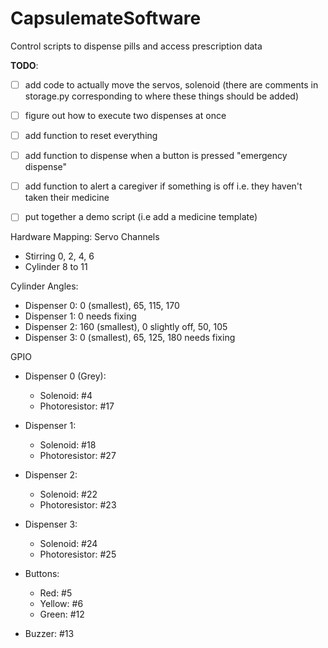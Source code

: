 # CapsulemateSoftware
Control scripts to dispense pills and access prescription data

**TODO**:
- [ ] add  code to actually move the servos, solenoid (there are comments in storage.py corresponding to where these things should be added) 
- [ ] figure out how to execute two dispenses at once 
- [ ] add function to reset everything
- [ ] add function to dispense when a button is pressed "emergency dispense"
- [ ] add function to alert a caregiver if something is off i.e. they haven't taken their medicine
- [ ] put together a demo script (i.e add a medicine template)


Hardware Mapping:
Servo Channels
* Stirring  0, 2, 4, 6
* Cylinder  8 to 11

Cylinder Angles:
* Dispenser 0: 0 (smallest), 65, 115, 170
* Dispenser 1: 0 needs fixing
* Dispenser 2: 160 (smallest), 0 slightly off, 50, 105
* Dispenser 3: 0 (smallest), 65, 125, 180 needs fixing


GPIO
* Dispenser 0 (Grey):
    * Solenoid: #4
    * Photoresistor: #17
* Dispenser 1:
    * Solenoid: #18
    * Photoresistor: #27
* Dispenser 2:
    * Solenoid: #22
    * Photoresistor: #23
* Dispenser 3:
    * Solenoid: #24
    * Photoresistor: #25


* Buttons:
    * Red: #5
    * Yellow: #6
    * Green: #12


* Buzzer: #13

